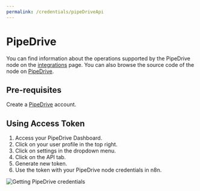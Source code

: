 ```yaml
---
permalink: /credentials/pipeDriveApi
---
```



# PipeDrive
You can find information about the operations supported by the PipeDrive node on the [integrations](https://n8n.io/integrations/n8n-nodes-base.pipedrive) page. You can also browse the source code of the node on [PipeDrive](https://github.com/n8n-io/n8n/tree/master/packages/nodes-base/nodes/Pipedrive).

## Pre-requisites

Create a [PipeDrive](https://pipedrive.com/) account.

## Using Access Token

1. Access your PipeDrive Dashboard.
2. Click on your user profile in the top right.
3. Click on settings in the dropdown menu.
4. Click on the API tab.
5. Generate new token.
6. Use the token with your PipeDrive node credentials in n8n.

![Getting PipeDrive credentials](https://i.imgur.com/iB9AEwf.gif)





